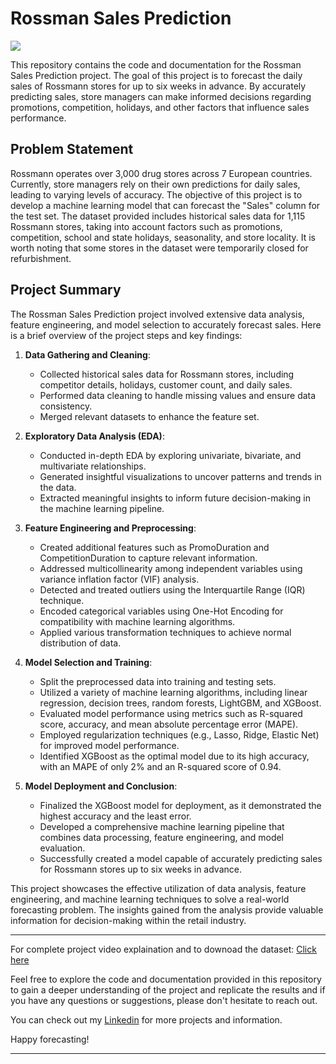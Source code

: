 # Rossman Sales Prediction
![](https://upload.wikimedia.org/wikipedia/commons/3/32/Rossmann-shop_in_Prague%2C_2012.JPG)

This repository contains the code and documentation for the Rossman Sales Prediction project. The goal of this project is to forecast the daily sales of Rossmann stores for up to six weeks in advance. By accurately predicting sales, store managers can make informed decisions regarding promotions, competition, holidays, and other factors that influence sales performance.

## Problem Statement

Rossmann operates over 3,000 drug stores across 7 European countries. Currently, store managers rely on their own predictions for daily sales, leading to varying levels of accuracy. The objective of this project is to develop a machine learning model that can forecast the "Sales" column for the test set. The dataset provided includes historical sales data for 1,115 Rossmann stores, taking into account factors such as promotions, competition, school and state holidays, seasonality, and store locality. It is worth noting that some stores in the dataset were temporarily closed for refurbishment.

## Project Summary

The Rossman Sales Prediction project involved extensive data analysis, feature engineering, and model selection to accurately forecast sales. Here is a brief overview of the project steps and key findings:

1. **Data Gathering and Cleaning**:
   - Collected historical sales data for Rossmann stores, including competitor details, holidays, customer count, and daily sales.
   - Performed data cleaning to handle missing values and ensure data consistency.
   - Merged relevant datasets to enhance the feature set.

2. **Exploratory Data Analysis (EDA)**:
   - Conducted in-depth EDA by exploring univariate, bivariate, and multivariate relationships.
   - Generated insightful visualizations to uncover patterns and trends in the data.
   - Extracted meaningful insights to inform future decision-making in the machine learning pipeline.

3. **Feature Engineering and Preprocessing**:
   - Created additional features such as PromoDuration and CompetitionDuration to capture relevant information.
   - Addressed multicollinearity among independent variables using variance inflation factor (VIF) analysis.
   - Detected and treated outliers using the Interquartile Range (IQR) technique.
   - Encoded categorical variables using One-Hot Encoding for compatibility with machine learning algorithms.
   - Applied various transformation techniques to achieve normal distribution of data.

4. **Model Selection and Training**:
   - Split the preprocessed data into training and testing sets.
   - Utilized a variety of machine learning algorithms, including linear regression, decision trees, random forests, LightGBM, and XGBoost.
   - Evaluated model performance using metrics such as R-squared score, accuracy, and mean absolute percentage error (MAPE).
   - Employed regularization techniques (e.g., Lasso, Ridge, Elastic Net) for improved model performance.
   - Identified XGBoost as the optimal model due to its high accuracy, with an MAPE of only 2% and an R-squared score of 0.94.

5. **Model Deployment and Conclusion**:
   - Finalized the XGBoost model for deployment, as it demonstrated the highest accuracy and the least error.
   - Developed a comprehensive machine learning pipeline that combines data processing, feature engineering, and model evaluation.
   - Successfully created a model capable of accurately predicting sales for Rossmann stores up to six weeks in advance.

This project showcases the effective utilization of data analysis, feature engineering, and machine learning techniques to solve a real-world forecasting problem. The insights gained from the analysis provide valuable information for decision-making within the retail industry.
*****************************************************************************************************************************************
For complete project video explaination and to downoad the dataset: [Click here](https://drive.google.com/drive/folders/10aHn6j_AhC9KDR775VFZXWR2DOYj118q?usp=sharing)

Feel free to explore the code and documentation provided in this repository to gain a deeper understanding of the project and replicate the results and if you have any questions or suggestions, please don't hesitate to reach out.

You can check out my [Linkedin](https://www.linkedin.com/in/shahrukhahmad26) for more projects and information.

Happy forecasting!
*****************************************************************************************************************************************
